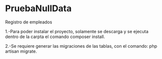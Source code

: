 # PruebaNullData
Registro de empleados

1.-Para poder instalar el proyecto, solamente se descarga y se ejecuta dentro de la carpta el comando composer install.

2.-Se requiere generar las migraciones de las tablas, con el comando: php artisan migrate.
